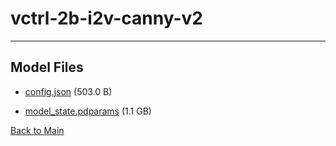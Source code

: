 
# vctrl-2b-i2v-canny-v2
---



## Model Files

- [config.json](https://paddlenlp.bj.bcebos.com/models/community/paddlemix/vctrl-2b-i2v-canny-v2/config.json) (503.0 B)

- [model_state.pdparams](https://paddlenlp.bj.bcebos.com/models/community/paddlemix/vctrl-2b-i2v-canny-v2/model_state.pdparams) (1.1 GB)


[Back to Main](../../)